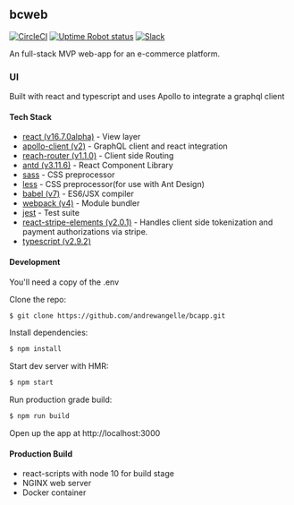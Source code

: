 ## bcweb
  [![CircleCI](https://circleci.com/gh/begincoffees/bcclient/tree/master.svg?style=svg)](https://circleci.com/gh/begincoffees/bcclient/tree/master)
  [![Uptime Robot status](https://img.shields.io/uptimerobot/status/m779426128-6b6e81ed8dc987db17d4cad2.svg)](https://status.bcweb.me)
  [![Slack](https://img.shields.io/badge/slack-@oresoftware/npp-yellow.svg?logo=slack)](https://amadev.slack.com/messages/CD5NZ94KV/)

An full-stack MVP web-app for an e-commerce platform.

### UI 
Built with react and typescript and uses Apollo to integrate a graphql client

#### Tech Stack
* [react (v16.7.0alpha)](https://facebook.github.io/react/) - View layer
* [apollo-client (v2)](https://www.apollographql.com/docs/react/) - GraphQL client and react integration
* [reach-router (v1.1.0)](https://reach.tech/router) - Client side Routing
* [antd (v3.11.6)](https://ant.design/) - React Component Library
* [sass](http://sass-lang.com/) - CSS preprocessor
* [less](http://lesscss.org/) - CSS preprocessor(for use with Ant Design)
* [babel (v7)](https://babeljs.io/) - ES6/JSX compiler
* [webpack (v4)](https://webpack.github.io/) - Module bundler
* [jest](https://facebook.github.io/jest/) - Test suite
* [react-stripe-elements (v2.0.1)](https://github.com/stripe/react-stripe-elements) - Handles client side tokenization and payment authorizations via stripe.
* [typescript (v2.9.2)](https://www.typescriptlang.org/)

#### Development

You'll need a copy of the .env

Clone the repo:

```sh
$ git clone https://github.com/andrewangelle/bcapp.git
```

Install dependencies:

```sh
$ npm install
```

Start dev server with HMR:

```sh
$ npm start
```

Run production grade build:

```sh
$ npm run build
```

Open up the app at http://localhost:3000


#### Production Build
* react-scripts with node 10 for build stage
* NGINX web server
* Docker container
